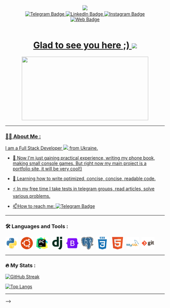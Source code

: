 <div id="header" align="center">
  <img src="https://media.giphy.com/media/IpkyqWqbipGg/giphy.gif" width="150"/>
  <div id="badges">
    <a href="https://t.me/XllrepoDewelloper">
      <img src="https://img.shields.io/badge/Telegram-blue?style=for-the-badge&logo=telegram&logoColor=blue" alt="Telegram Badge"/>
    </a>
    <a href="https://www.linkedin.com/in/dmitry-meyta-284a031a3/">
      <img src="https://img.shields.io/badge/LinkedIn-orange?style=for-the-badge&logo=linkedin&logoColor=white" alt="LinkedIn Badge"/>
    </a>
    <a href="https://instagram.com/meyta.21?igshid=YmMyMTA2M2Y=">
      <img src="https://img.shields.io/badge/Instagram-blue?style=for-the-badge&logo=instagram&logoColor=black-orange" alt="Instagram Badge"/>
    </a>
  </div>
  <div>
  <a href="https://www.meyta.pp.ua">
    <img src="https://img.shields.io/badge/WebSite-blue?style=for-the-badge&logo=web&logoColor=blue" alt="Web Badge"/> 
  </div>
    <img src="https://komarev.com/ghpvc/?username=tendil&style=flat-square&color=blue" alt=""/>
  <h1>
    Glad to see you here ;)
    <img src="https://media.giphy.com/media/hvRJCLFzcasrR4ia7z/giphy.gif" width="30px"/>
  </h1>
</div>
<div align="center">
  <img src="https://media.giphy.com/media/9iv4ErObYQvrW/giphy.gif" width="400" height="200"/>
</div>

---

### :woman_technologist: About Me :
I am a Full Stack Developer <img src="https://media.giphy.com/media/WUlplcMpOCEmTGBtBW/giphy.gif" width="30"> from Ukraine.
- :telescope: Now I'm just gaining practical experience, writing my phone book, making small console games. But right now my main project is a portfolio site, it will be very cool!)

- :seedling: Learning how to write optimized, concise, concise, readable code.

- :zap: In my free time I take tests in telegram groups, read articles, solve various problems.

- :mailbox:How to reach me: [![Telegram Badge](https://img.shields.io/badge/-XllrepoDewelloper-blue?style=flat&logo=Telegram&logoColor=blue)](https://t.me/XllrepoDewelloper)

---

### :hammer_and_wrench: Languages and Tools :
<div>
  <img src="https://github.com/devicons/devicon/blob/master/icons/python/python-original.svg"  title="Python" alt="PYTHON" width="40" height="40"/>&nbsp;
  <img src="https://github.com/devicons/devicon/blob/master/icons/ubuntu/ubuntu-plain.svg"  title="Ubuntu" alt="UBUNTU" width="40" height="40"/>&nbsp;
  <img src="https://github.com/devicons/devicon/blob/master/icons/pycharm/pycharm-original.svg"  title="PYcharm" alt="PYCHARM" width="40" height="40"/>&nbsp;
  <img src="https://github.com/devicons/devicon/blob/master/icons/django/django-plain.svg"  title="Django" alt="DJANGO" width="40" height="40"/>&nbsp;
  <img src="https://github.com/devicons/devicon/blob/master/icons/bootstrap/bootstrap-original.svg"  title="Bootstrap" alt="BOOTSTRAP" width="40" height="40"/>&nbsp;
  <img src="https://github.com/devicons/devicon/blob/master/icons/postgresql/postgresql-original.svg"  title="Postgresql" alt="POSTRESQL" width="40" height="40"/>&nbsp;
  <img src="https://github.com/devicons/devicon/blob/master/icons/css3/css3-plain-wordmark.svg"  title="CSS3" alt="CSS" width="40" height="40"/>&nbsp;
  <img src="https://github.com/devicons/devicon/blob/master/icons/html5/html5-original.svg" title="HTML5" alt="HTML" width="40" height="40"/>&nbsp;
  <img src="https://github.com/devicons/devicon/blob/master/icons/mysql/mysql-original-wordmark.svg" title="MySQL"  alt="MySQL" width="40" height="40"/>&nbsp;
  <img src="https://github.com/devicons/devicon/blob/master/icons/git/git-original-wordmark.svg" title="Git" **alt="Git" width="40" height="40"/>
</div>

---

### :fire: My Stats :
[![GitHub Streak](http://github-readme-streak-stats.herokuapp.com?user=tendil&theme=dark&background=000000)](https://git.io/streak-stats)

[![Top Langs](https://github-readme-stats.vercel.app/api/top-langs/?username=tendil&layout=compact&theme=vision-friendly-dark)](https://github.com/anuraghazra/github-readme-stats)

---

<!-- ### :writing_hand: Blog Posts :
<!-- BLOG-POST-LIST:START -->
<!-- BLOG-POST-LIST:END -->
 -->
